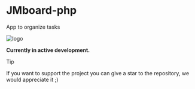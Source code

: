 # JMboard-php

App to organize tasks

![logo](https://github.com/user-attachments/assets/ff0352bc-8120-4693-8ec5-89d6f786b493)


<strong> Currently in active development.</strong>

> [!TIP]  
> If you want to support the project you can give a star to the repository, we would appreciate it ;)


